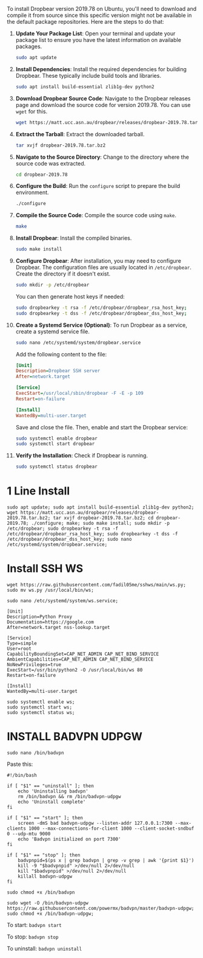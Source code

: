 To install Dropbear version 2019.78 on Ubuntu, you'll need to download and compile it from source since this specific version might not be available in the default package repositories. Here are the steps to do that:

1. **Update Your Package List**:
   Open your terminal and update your package list to ensure you have the latest information on available packages.

   ```bash
   sudo apt update
   ```

2. **Install Dependencies**:
   Install the required dependencies for building Dropbear. These typically include build tools and libraries.

   ```bash
   sudo apt install build-essential zlib1g-dev python2
   ```

3. **Download Dropbear Source Code**:
   Navigate to the Dropbear releases page and download the source code for version 2019.78. You can use `wget` for this.

   ```bash
   wget https://matt.ucc.asn.au/dropbear/releases/dropbear-2019.78.tar.bz2
   ```

4. **Extract the Tarball**:
   Extract the downloaded tarball.

   ```bash
   tar xvjf dropbear-2019.78.tar.bz2
   ```

5. **Navigate to the Source Directory**:
   Change to the directory where the source code was extracted.

   ```bash
   cd dropbear-2019.78
   ```

6. **Configure the Build**:
   Run the `configure` script to prepare the build environment.

   ```bash
   ./configure
   ```

7. **Compile the Source Code**:
   Compile the source code using `make`.

   ```bash
   make
   ```

8. **Install Dropbear**:
   Install the compiled binaries.

   ```bash
   sudo make install
   ```

9. **Configure Dropbear**:
   After installation, you may need to configure Dropbear. The configuration files are usually located in `/etc/dropbear`. Create the directory if it doesn't exist.

   ```bash
   sudo mkdir -p /etc/dropbear
   ```

   You can then generate host keys if needed:

   ```bash
   sudo dropbearkey -t rsa -f /etc/dropbear/dropbear_rsa_host_key;
   sudo dropbearkey -t dss -f /etc/dropbear/dropbear_dss_host_key;
   ```

10. **Create a Systemd Service (Optional)**:
    To run Dropbear as a service, create a systemd service file.

    ```bash
    sudo nano /etc/systemd/system/dropbear.service
    ```

    Add the following content to the file:

    ```ini
    [Unit]
    Description=Dropbear SSH server
    After=network.target

    [Service]
    ExecStart=/usr/local/sbin/dropbear -F -E -p 109
    Restart=on-failure

    [Install]
    WantedBy=multi-user.target
    ```

    Save and close the file. Then, enable and start the Dropbear service:

    ```bash
    sudo systemctl enable dropbear
    sudo systemctl start dropbear
    ```

11. **Verify the Installation**:
    Check if Dropbear is running.

    ```bash
    sudo systemctl status dropbear
    ```


# 1 Line Install
```
sudo apt update; sudo apt install build-essential zlib1g-dev python2; wget https://matt.ucc.asn.au/dropbear/releases/dropbear-2019.78.tar.bz2; tar xvjf dropbear-2019.78.tar.bz2; cd dropbear-2019.78; ./configure; make; sudo make install; sudo mkdir -p /etc/dropbear; sudo dropbearkey -t rsa -f /etc/dropbear/dropbear_rsa_host_key; sudo dropbearkey -t dss -f /etc/dropbear/dropbear_dss_host_key; sudo nano /etc/systemd/system/dropbear.service;
```
# Install SSH WS

```
wget https://raw.githubusercontent.com/fadil05me/sshws/main/ws.py;
sudo mv ws.py /usr/local/bin/ws;
```


```
sudo nano /etc/systemd/system/ws.service;
```

```
[Unit]
Description=Python Proxy
Documentation=https://google.com
After=network.target nss-lookup.target

[Service]
Type=simple
User=root
CapabilityBoundingSet=CAP_NET_ADMIN CAP_NET_BIND_SERVICE
AmbientCapabilities=CAP_NET_ADMIN CAP_NET_BIND_SERVICE
NoNewPrivileges=true
ExecStart=/usr/bin/python2 -O /usr/local/bin/ws 80
Restart=on-failure

[Install]
WantedBy=multi-user.target
```

```
sudo systemctl enable ws;
sudo systemctl start ws;
sudo systemctl status ws;
```


# INSTALL BADVPN UDPGW

```
sudo nano /bin/badvpn
```

Paste this:
```
#!/bin/bash

if [ "$1" == "uninstall" ]; then
    echo 'Uninstalling badvpn'
    rm /bin/badvpn && rm /bin/badvpn-udpgw
    echo 'Uninstall complete'
fi

if [ "$1" == "start" ]; then
    screen -dmS bad badvpn-udpgw --listen-addr 127.0.0.1:7300 --max-clients 1000 --max-connections-for-client 1000 --client-socket-sndbuf 0 --udp-mtu 9000
    echo 'Badvpn initialized on port 7300'
fi

if [ "$1" == "stop" ]; then
    badvpnpid=$(ps x | grep badvpn | grep -v grep | awk '{print $1}')
    kill -9 "$badvpnpid" >/dev/null 2>/dev/null
    kill "$badvpnpid" >/dev/null 2>/dev/null
    killall badvpn-udpgw
fi

```

```
sudo chmod +x /bin/badvpn
```

```
sudo wget -O /bin/badvpn-udpgw https://raw.githubusercontent.com/powermx/badvpn/master/badvpn-udpgw;
sudo chmod +x /bin/badvpn-udpgw;
```
To start: ```badvpn start```

To stop: ```badvpn stop```

To uninstall: ```badvpn uninstall```
